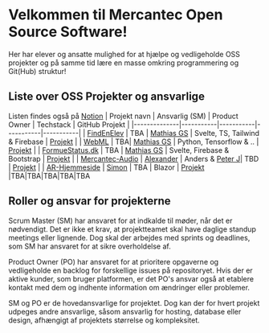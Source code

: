 # Velkommen til Mercantec Open Source Software!

Her har elever og ansatte mulighed for at hjælpe og vedligeholde OSS projekter og på samme tid lære en masse omkring programmering og Git(Hub) struktur!

## Liste over OSS Projekter og ansvarlige 
Listen findes også på [Notion](https://mercantec.notion.site/Mercantec-Open-Source-Software-5e5b985cc75d4bdc912b463bcf1eebb1?pvs=4)
| Projekt navn | Ansvarlig (SM) | Product Owner | Techstack | GitHub Projekt |
|--------------|-----------|-----------|-----------|-----------|
| [FindEnElev](https://github.com/Mercantec-OSS/FindEnElev) | TBA | [Mathias GS](https://github.com/Mercantec-MAGS) | Svelte, TS, Tailwind & Firebase | [Projekt](https://github.com/orgs/Mercantec-OSS/projects/1/views/1) |
| [WebML](https://github.com/Mercantec-OSS/WebML) | TBA| [Mathias GS](https://github.com/Mercantec-MAGS) | Python, Tensorflow & .. | [Projekt](https://github.com/orgs/Mercantec-OSS/projects/2/views/1) |
| [FormueStatus.dk](https://github.com/Mercantec-OSS/Formuestatus) | TBA | [Mathias GS](https://github.com/Mercantec-MAGS) | Svelte, Firebase & Bootstrap | [Projekt](https://github.com/orgs/Mercantec-OSS/projects/3/views/1) |
| [Mercantec-Audio](https://github.com/Mercantec-OSS/Audio) | [Alexander](https://github.com/Alexandertp) | Anders & [Peter J](https://github.com/pejopejo)| TBD | [Projekt](https://github.com/orgs/Mercantec-OSS/projects/4) |
| [AR-Hjemmeside](https://github.com/Mercantec-OSS/AR-Hjemmeside) | [Simon](https://github.com/Chulmoo) | TBA | Blazor | [Projekt](https://github.com/orgs/Mercantec-OSS/projects/6)
|TBA|TBA|TBA|TBA|TBA


## Roller og ansvar for projekterne
Scrum Master (SM) har ansvaret for at indkalde til møder, når det er nødvendigt. Det er ikke et krav, at projektteamet skal have daglige standup meetings eller lignende. Dog skal der arbejdes med sprints og deadlines, som SM har ansvaret for at sikre overholdelse af.

Product Owner (PO) har ansvaret for at prioritere opgaverne og vedligeholde en backlog for forskellige issues på repositoryet. Hvis der er aktive kunder, som bruger platformen, er det PO's ansvar også at etablere kontakt med dem og indhente information om ændringer eller problemer.

SM og PO er de hovedansvarlige for projektet. Dog kan der for hvert projekt udpeges andre ansvarlige, såsom ansvarlig for hosting, database eller design, afhængigt af projektets størrelse og kompleksitet.

